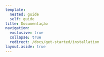 ```yaml
---
template:
  nested: guide
  self: guide
title: Documentação
navigation:
  exclusive: true
  collapse: true
  redirect: /docs/get-started/installation
layout.aside: true
---
```

